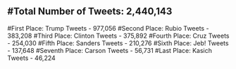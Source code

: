 #Total Number of Tweets: 2,440,143 
---
#First Place: Trump Tweets - 977,056
#Second Place: Rubio Tweets - 383,208
#Third Place: Clinton Tweets - 375,892
#Fourth Place: Cruz Tweets - 254,030
#Fifth Place: Sanders Tweets - 210,276
#Sixth Place: Jeb! Tweets - 137,648
#Seventh Place: Carson Tweets - 56,731
#Last Place: Kasich Tweets - 46,224
